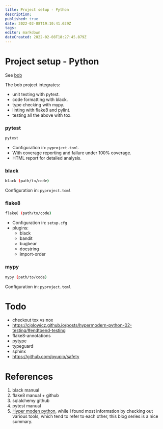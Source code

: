 ```yaml
---
title: Project setup - Python
description: 
published: true
date: 2022-02-08T19:10:41.629Z
tags: 
editor: markdown
dateCreated: 2022-02-08T18:27:45.879Z
---
```


# Project setup - Python

See [bob](/programming/python/project/bob)

The bob project integrates:
* unit testing with pytest.
* code formatting with black.
* type checking with mypy.
* linting with flake8 and pylint.
* testing all the above with tox.


### pytest

```bash
pytest
```

* Configuration in: `pyproject.toml`.
* With coverage reporting and failure under 100% coverage.
* HTML report for detailed analysis.

### black

```bash
black (path/to/code)
```

Configuration in: `pyproject.toml`

### flake8

```bash
flake8 (path/to/code)
```

* Configuration in: `setup.cfg`
* plugins:
  * black
  * bandit
  * bugbear
  * docstring
  * import-order

### mypy

```bash
mypy (path/to/code)
```
Configuration in: `pyproject.toml`

# Todo

* checkout tox vs nox
* https://cjolowicz.github.io/posts/hypermodern-python-02-testing/#endtoend-testing
* flake8-annotations
* pytype 
* typeguard 
* sphinx 
* https://github.com/pyupio/safety

# References

1. black manual
1. flake8 manual + github
1. sqlalchemy github
1. pytest manual
1. [Hyper moden python](https://cjolowicz.github.io/posts/hypermodern-python-01-setup/), while I found most information by checking out various tools, which tend to refer to each other, this blog series is a nice summary.
